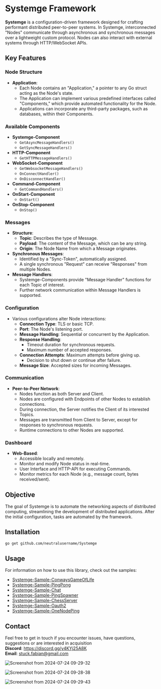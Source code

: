 # Systemge Framework

**Systemge** is a configuration-driven framework designed for crafting performant distributed peer-to-peer systems. In Systemge, interconnected "Nodes" communicate through asynchronous and synchronous messages over a lightweight custom protocol. Nodes can also interact with external systems through HTTP/WebSocket APIs.

## Key Features

### Node Structure
- **Application**:
  - Each Node contains an "Application," a pointer to any Go struct acting as the Node's state.
  - The Application can implement various predefined interfaces called "Components," which provide automated functionality for the Node.
  - Applications can incorporate any third-party packages, such as databases, within their Components.

### Available Components
- **Systemge-Component**
  - `GetAsyncMessageHandlers()`
  - `GetSyncMessageHandlers()`
- **HTTP-Component**
  - `GetHTTPMessageHandlers()`
- **WebSocket-Component**
  - `GetWebsocketMessageHandlers()`
  - `OnConnectHandler()`
  - `OnDisconnectHandler()`
- **Command-Component**
  - `GetCommandHandlers()`
- **OnStart-Component**
  - `OnStart()`
- **OnStop-Component**
  - `OnStop()`

### Messages
- **Structure**:
  - **Topic**: Describes the type of Message.
  - **Payload**: The content of the Message, which can be any string.
  - **Origin**: The Node Name from which a Message originates.
- **Synchronous Messages**:
  - Identified by a "Sync-Token", automatically assigned.
  - A single synchronous "Request" can receive "Responses" from multiple Nodes.
- **Message Handlers**:
  - Systemge-Components provide "Message Handler" functions for each Topic of interest.
  - Further network communication within Message Handlers is supported.

### Configuration
- Various configurations alter Node interactions:
  - **Connection Type**: TLS or basic TCP.
  - **Port**: The Node's listening port.
  - **Message Handling**: Sequential or concurrent by the Application.
  - **Response Handling**: 
    - Timeout duration for synchronous requests.
    - Maximum number of accepted responses.
  - **Connection Attempts**: Maximum attempts before giving up.
    - Decision to shut down or continue after failure.
  - **Message Size**: Accepted sizes for incoming Messages.

### Communication
- **Peer-to-Peer Network**:
  - Nodes function as both Server and Client.
  - Nodes are configured with Endpoints of other Nodes to establish connections.
  - During connection, the Server notifies the Client of its interested Topics.
  - Messages are transmitted from Client to Server, except for responses to synchronous requests.
  - Runtime connections to other Nodes are supported.

### Dashboard
- **Web-Based**:
  - Accessible locally and remotely.
  - Monitor and modify Node status in real-time.
  - User Interface and HTTP-API for executing Commands.
  - Monitor metrics for each Node (e.g., message count, bytes received/sent).

## Objective

The goal of Systemge is to automate the networking aspects of distributed computing, streamlining the development of distributed applications. After the initial configuration, tasks are automated by the framework.

## Installation

```sh
go get github.com/neutralusername/Systemge
```


## Usage

For information on how to use this library, check out the samples:
- [Systemge-Sample-ConwaysGameOfLife](https://github.com/neutralusername/Systemge-Sample-ConwaysGameOfLife)
- [Systemge-Sample-PingPong](https://github.com/neutralusername/Systemge-Sample-PingPong)
- [Systemge-Sample-Chat](https://github.com/neutralusername/Systemge-Sample-Chat)
- [Systemge-Sample-PingSpawner](https://github.com/neutralusername/Systemge-Sample-PingSpawner)
- [Systemge-Sample-ChessServer](https://github.com/neutralusername/Systemge-Sample-ChessServer)
- [Systemge-Sample-Oauth2](https://github.com/neutralusername/SystemgeSampleOauth2)
- [Systemge-Sample-OneNodePing](https://github.com/neutralusername/SystemgeSampleOneNodePing)

## Contact

Feel free to get in touch if you encounter issues, have questions, suggestions or are interested in acquisition  
**Discord**: https://discord.gg/y4KYj25A8K  
**Email**: stuck.fabian@gmail.com  

![Screenshot from 2024-07-24 09-29-32](https://github.com/user-attachments/assets/ca0951cc-220f-4131-ac65-edbb718bf13c)

![Screenshot from 2024-07-24 09-28-38](https://github.com/user-attachments/assets/548d891b-bc64-48eb-b97b-8022ca0c17d8)

![Screenshot from 2024-07-24 09-29-43](https://github.com/user-attachments/assets/66fe338c-33d8-4794-93c1-ff89f779793e)



